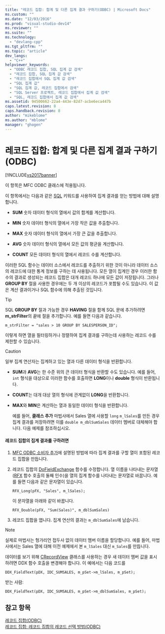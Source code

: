 ```yaml
---
title: "레코드 집합: 합계 및 다른 집계 결과 구하기(ODBC) | Microsoft Docs"
ms.custom: ""
ms.date: "12/03/2016"
ms.prod: "visual-studio-dev14"
ms.reviewer: ""
ms.suite: ""
ms.technology: 
  - "devlang-cpp"
ms.tgt_pltfrm: ""
ms.topic: "article"
dev_langs: 
  - "C++"
helpviewer_keywords: 
  - "ODBC 레코드 집합, SQL 집계 값 검색"
  - "레코드 집합, SQL 집계 값 검색"
  - "레코드 집합에서 SQL 집계 값 검색"
  - "SQL 집계 값"
  - "SQL 집계 값, 레코드 집합에서 검색"
  - "SQL Server 프로젝트, 레코드 집합에서 집계 값 검색"
  - "SQL, 레코드 집합에서 집계 값 검색"
ms.assetid: 94500662-22a4-443e-82d7-acbe6eca447b
caps.latest.revision: 8
caps.handback.revision: 8
author: "mikeblome"
ms.author: "mblome"
manager: "ghogen"
---
```

# 레코드 집합: 합계 및 다른 집계 결과 구하기(ODBC)
[!INCLUDE[vs2017banner](../../assembler/inline/includes/vs2017banner.md)]

이 항목은 MFC ODBC 클래스에 적용됩니다.  
  
 이 항목에서는 다음과 같은 [SQL](../../data/odbc/sql.md) 키워드를 사용하여 집계 결과를 얻는 방법에 대해 설명합니다.  
  
-   **SUM** 숫자 데이터 형식의 열에서 값의 합계를 계산합니다.  
  
-   **MIN** 숫자 데이터 형식의 열에서 가장 작은 값을 추출합니다.  
  
-   **MAX** 숫자 데이터 형식의 열에서 가장 큰 값을 추출합니다.  
  
-   **AVG** 숫자 데이터 형식의 열에서 모든 값의 평균을 계산합니다.  
  
-   **COUNT** 모든 데이터 형식의 열에서 레코드 수를 계산합니다.  
  
 이러한 SQL 함수는 데이터 소스에서 레코드를 추출하기 위한 것이 아니라 데이터 소스의 레코드에 대한 통계 정보를 구하는 데 사용됩니다.  모든 열이 집계인 경우 이러한 함수의 결과로 생성되는 레코드 집합은 대개 레코드 하나에 모든 값이 저장됩니다. 그러나 **GROUP BY** 절을 사용한 경우에는 두 개 이상의 레코드가 포함될 수도 있습니다. 이 값은 계산 결과이거나 SQL 함수에 의해 추출된 것입니다.  
  
> [!TIP]
>  SQL **GROUP BY** 절과 가능한 경우 **HAVING** 절을 함께 SQL 문에 추가하려면 **m\_strFilter**의 끝에 절을 추가합니다.  예를 들면 다음과 같습니다.  
  
```  
m_strFilter = "sales > 10 GROUP BY SALESPERSON_ID";  
```  
  
 이렇게 하면 열을 필터링하거나 정렬하여 집계 결과를 구하는데 사용하는 레코드 수를 제한할 수 있습니다.  
  
> [!CAUTION]
>  일부 집계 연산자는 집계하고 있는 열과 다른 데이터 형식을 반환합니다.  
  
-   **SUM**과 **AVG**는 한 수준 위의 큰 데이터 형식을 반환할 수도 있습니다. 예를 들어, `int` 형식을 대상으로 이러한 함수를 호출하면 **LONG**이나 **double** 형식이 반환됩니다.  
  
-   **COUNT**는 대개 대상 열의 형식에 관계없이 **LONG**을 반환합니다.  
  
-   **MAX**와 **MIN**은 계산하는 열과 동일한 데이터 형식을 반환합니다.  
  
     예를 들어, **클래스 추가** 마법사에서 Sales 열에 사용할 `long` `m_lSales`를 만든 경우 집계 결과를 저장하려면 이를 `double m_dblSumSales` 데이터 멤버로 대체해야 합니다.  다음 예제를 참조하십시오.  
  
#### 레코드 집합의 집계 결과를 구하려면  
  
1.  [MFC ODBC 소비자 추가](../../mfc/reference/adding-an-mfc-odbc-consumer.md)에 설명된 방법에 따라 집계 결과를 구할 열이 포함된 레코드 집합을 만듭니다.  
  
2.  레코드 집합의 [DoFieldExchange](../Topic/CRecordset::DoFieldExchange.md) 함수를 수정합니다.  열 이름을 나타내는 문자열\([RFX](../../data/odbc/record-field-exchange-using-rfx.md) 함수 호출의 둘째 인수\)을 열의 집계 함수를 나타내는 문자열로 바꿉니다.  예를 들면 다음과 같은 문자열이 있습니다.  
  
    ```  
    RFX_Long(pFX, "Sales", m_lSales);  
    ```  
  
     이 문자열을 아래와 같이 바꿉니다.  
  
    ```  
    RFX_Double(pFX, "Sum(Sales)", m_dblSumSales)  
    ```  
  
3.  레코드 집합을 엽니다.  집계 연산의 결과는 `m_dblSumSales`에 남습니다.  
  
> [!NOTE]
>  실제로 마법사는 헝가리언 접두사 없이 데이터 멤버 이름을 할당합니다.  예를 들어, 마법사에서는 Sales 열에 대해 이전 예제에서 본 `m_lSales` 대신 `m_Sales`를 만듭니다.  
  
 데이터를 보기 위해 [CRecordView](../../mfc/reference/crecordview-class.md) 클래스를 사용하는 경우 새 데이터 멤버 값을 표시하려면 DDX 함수 호출을 변경해야 합니다. 이 예에서는 다음 코드를  
  
```  
DDX_FieldText(pDX, IDC_SUMSALES, m_pSet->m_lSales, m_pSet);  
```  
  
 받는 사람:  
  
```  
DDX_FieldText(pDX, IDC_SUMSALES, m_pSet->m_dblSumSales, m_pSet);  
```  
  
## 참고 항목  
 [레코드 집합\(ODBC\)](../../data/odbc/recordset-odbc.md)   
 [레코드 집합: 레코드 집합의 레코드 선택 방법\(ODBC\)](../../data/odbc/recordset-how-recordsets-select-records-odbc.md)
